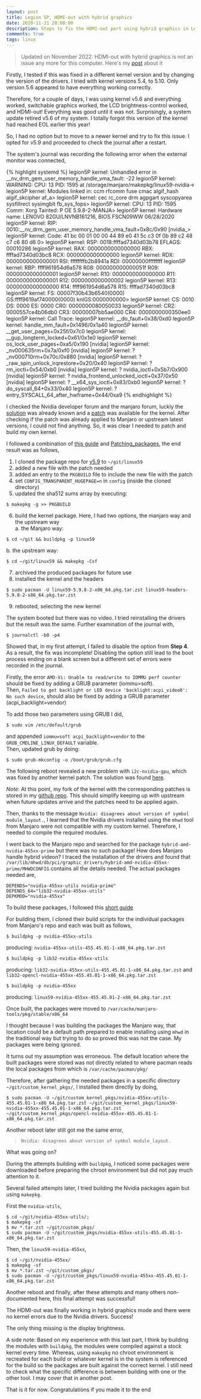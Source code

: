 ```yaml
---
layout: post
title: Legion 5P, HDMI-out with hybrid graphics
date: 2020-11-21 20:00:00
description: Steps to fix the HDMI-out port using hybrid graphics in Lenovo Legion 5P
comments: true
tags: linux
---
```

> Updated on November 2022: HDMI-out with hybrid graphics is not an issue any 
more for this computer. Here's my [post](/blog/2022/legion-5P-hybrid-graphics)
 about it

Firstly, I tested if this was fixed in a different kernel version and by
changing the version of the drivers. I tried with kernel versions 5.4, to 5.10.
Only version 5.6 appeared to have everything working correctly.

Therefore, for a couple of days, I was using kernel v5.6 and everything worked,
switchable graphics worked, the LCD brightness-control worked, and HDMI-out! 
Everything was good until it was not.
Surprisingly, a system update retired v5.6 of my system. I totally forgot this version
of the kernel had reached EOL earlier this year!

So, I had no option but to move to a newer kernel and try to fix this issue.
I opted for v5.9 and proceeded to check the journal after a restart.

The system's journal was recording the following error when the external monitor
was connected,
<div class="l-page-outset">
{% highlight systemd %}
legion5P kernel: Unhandled error in __nv_drm_gem_user_memory_handle_vma_fault: -22
legion5P kernel: WARNING: CPU: 13 PID: 1595 at /storage/manjaro/makepkg/linux59-nvidia->
legion5P kernel: Modules linked in: ccm rfcomm fuse cmac algif_hash algif_skcipher af_a>
legion5P kernel:  cec rc_core drm agpgart syscopyarea sysfillrect sysimgblt fb_sys_fops>
legion5P kernel: CPU: 13 PID: 1595 Comm: Xorg Tainted: P           OE     5.9.8-2-MANJA>
legion5P kernel: Hardware name: LENOVO 82GU/LNVNB161216, BIOS FSCN09WW 06/28/2020
legion5P kernel: RIP: 0010:__nv_drm_gem_user_memory_handle_vma_fault+0x8c/0x90 [nvidia_>
legion5P kernel: Code: 41 bc 00 01 00 00 44 89 e0 41 5c c3 0f 0b 89 c2 48 c7 c6 80 d6 0>
legion5P kernel: RSP: 0018:ffffad7340d03b78 EFLAGS: 00010286
legion5P kernel: RAX: 0000000000000000 RBX: ffffad7340d03bc8 RCX: 0000000000000000
legion5P kernel: RDX: 0000000000000001 RSI: ffffffffb2b8941a RDI: 00000000ffffffff
legion5P kernel: RBP: ffff961954d6a578 R08: 000000000000051f R09: 0000000000000001
legion5P kernel: R10: 0000000000000000 R11: 0000000000000001 R12: 0000000000000002
legion5P kernel: R13: 0000000000000000 R14: ffff961954d6a578 R15: ffffad7340d03bc8
legion5P kernel: FS:  00007f30b43b6540(0000) GS:ffff9619af740000(0000) knlGS:0000000000>
legion5P kernel: CS:  0010 DS: 0000 ES: 0000 CR0: 0000000080050033
legion5P kernel: CR2: 0000557ce4b06db0 CR3: 00000007bb5ae000 CR4: 0000000000350ee0
legion5P kernel: Call Trace:
legion5P kernel:  __do_fault+0x38/0xd0
legion5P kernel:  handle_mm_fault+0x1496/0x1a40
legion5P kernel:  __get_user_pages+0x25f/0x7c0
legion5P kernel:  __gup_longterm_locked+0x61/0x1e0
legion5P kernel:  os_lock_user_pages+0xa5/0x190 [nvidia]
legion5P kernel:  _nv000635rm+0x7a/0xf0 [nvidia]
legion5P kernel:  ? _nv000710rm+0x70c/0x880 [nvidia]
legion5P kernel:  ? _raw_spin_unlock_irqrestore+0x20/0x40
legion5P kernel:  ? rm_ioctl+0x54/0xb0 [nvidia]
legion5P kernel:  ? nvidia_ioctl+0x5b7/0x900 [nvidia]
legion5P kernel:  ? nvidia_frontend_unlocked_ioctl+0x37/0x50 [nvidia]
legion5P kernel:  ? __x64_sys_ioctl+0x83/0xb0
legion5P kernel:  ? do_syscall_64+0x33/0x40
legion5P kernel:  ? entry_SYSCALL_64_after_hwframe+0x44/0xa9
{% endhighlight %}
</div>

I checked the Nvidia developer forum and the manjaro forum, luckly the [solution](https://forums.developer.nvidia.com/t/ryzen-7-gtx-1660ti-blank-screen-on-external-outputs-in-hybrid-graphics-mode/157800/4)
was already known and a [patch](https://patchwork.kernel.org/project/linux-arm-kernel/patch/20200513133245.6408-5-m.szyprowski@samsung.com/)
was available for the kernel.
After checking if the patch was already applied to Manjaro or upstream latest
versions, I could not find anything. So, it was clear I needed to patch and
build my own kernel.

I followed a combination of [this guide](https://archived.forum.manjaro.org/t/how-to-compile-the-mainline-kernel-the-manjaro-way/51700/10)
and [Patching_packages](https://wiki.archlinux.org/index.php/Patching_packages),
the end result was as follows,

1. I cloned the package repo for [v5.9](https://gitlab.manjaro.org/packages/core/linux59) to `~/git/linux59`
2. added a new file with the patch needed
3. added an entry to the `PKGBUILD` file to include the new file with the patch
4. set `CONFIG_TRANSPARENT_HUGEPAGE=n` in `config` (inside the cloned directory)
5. updated the sha512 sums array by executing:
```
$ makepkg -g >> PKGBUILD
```
6. build the kernel package. Here, I had two options, the manjaro way and the
upstream way  
  a. the Manjaro way: 
```
$ cd ~/git && buildpkg -p linux59  
```
  b. the upstream way:
```
$ cd ~/git/linux59 && makepkg -Csf
```
7. archived the produced packages for future use
8. installed the kernel and the headers
```
$ sudo pacman -U linux59-5.9.8-2-x86_64.pkg.tar.zst linux59-headers-5.9.8-2-x86_64.pkg.tar.zst
```
9. rebooted, selecting the new kernel  

The system booted but there was no video. I tried reinstalling the drivers but
the result was the same. Further examination of the journal with,
```console
$ journalctl -b0 -p4
```
Showed that, in my first attempt, I failed to disable the option from **Step 4**.
As a result, the fix was incomplete! Disabling the option still lead to the boot
process ending on a blank screen but a different set of errors were recorded in 
the journal.

Firstly, the error `AMD-Vi: Unable to read/write to IOMMU perf counter` should 
be fixed  by adding a GRUB parameter (iommu=soft).  
Then, `Failed to get backlight or LED device 'backlight:acpi_video0': No such device`, 
should also be fixed by adding a GRUB parameter (acpi_backlight=vendor)

To add those two parameters using GRUB I did,
```
$ sudo vim /etc/default/grub
```
and appended `iommu=soft acpi_backlight=vendor` to the `GRUB_CMDLINE_LINUX_DEFAULT`
variable.  
Then, updated grub by doing:
```
$ sudo grub-mkconfig -o /boot/grub/grub.cfg
```

The following reboot revealed a new problem with `i2c-nvidia-gpu`, which was 
fixed by another kernel patch. The solution was found [here](https://bugzilla.kernel.org/show_bug.cgi?id=206653).

_Note_: At this point, my fork of the kernel with the corresponding patches is 
stored in my [github repo](https://github.com/cmoralesmx/linux59/tree/hybrid_video).
This should simplify keeping up with upstream when future updates arrive and
the patches need to be applied again.

Then, thanks to the message `Nvidia: disagrees about version of symbol module_layout.`,
I learned that the Nvidia drivers installed using the `mhwd` tool from Manjaro
were not compatible with my custom kernel. Therefore, I needed to compile the
required modules.  

I went back to the Manjaro repo and searched for the package 
`hybrid-amd-nvidia-455xx-prime` but there was no such package!
How does Manjaro handle hybrid videon? I traced the installation of the drivers
and found that `/var/lib/mhwd/db/pci/graphic_drivers/hybrid-amd-nvidia-455xx-prime/MHWDCONFIG`
contains all the details needed. The actual packages needed are,
```
DEPENDS="nvidia-455xx-utils nvidia-prime"
DEPENDS_64="lib32-nvidia-455xx-utils"
DEPKMOD="nvidia-455xx"
```
To build these packages, I followed this [short guide](https://medium.com/@evintheair/building-a-custom-kernel-in-manjaro-linux-186da6a1cedf)

For building them, I cloned their build scripts for the individual packages
from Manjaro's repo and each was built as follows,  
```
$ buildpkg -p nvidia-455xx-utils
```
producing: `nvidia-455xx-utils-455.45.01-1-x86_64.pkg.tar.zst`  
```
$ buildpkg -p lib32-nvidia-455xx-utils
```
producing: `lib32-nvidia-455xx-utils-455.45.01-1-x86_64.pkg.tar.zst` and `lib32-opencl-nvidia-455xx-455.45.01-1-x86_64.pkg.tar.zst`
```
$ buildpkg -p nvidia-455xx
```
producing: `linux59-nvidia-455xx-455.45.01-2-x86_64.pkg.tar.zst`

Once built, the packages were moved to `/var/cache/manjaro-tools/pkg/stable/x86_64`

I thought because I was building the packages the Manjaro way, that location
could be a default path prepared to enable installing using `mhwd` in the
traditional way but trying to do so proved this was not the case. My packages
were being ignored.

It turns out my assumption was erroneous. The default location where the built
packages were stored was not directly related to where pacman reads the local
packages from which is `/var/cache/pacman/pkg/`

Therefore, after gathering the needed packages in a specific directory
`~/git/custom_kernel_pkgs/`, I installed them directly by doing,
```
$ sudo pacman -U ~/git/custom_kernel_pkgs/nvidia-455xx-utils-455.45.01-1-x86_64.pkg.tar.zst ~/git/custom_kernel_pkgs/linux59-nvidia-455xx-455.45.01-1-x86_64.pkg.tar.zst  ~/git/custom_kernel_pkgs/opencl-nvidia-455xx-455.45.01-1-x86_64.pkg.tar.zst
```
Another reboot later still got me the same error, 
> `Nvidia: disagrees about version of symbol module_layout.`

What was going on?  

During the attempts building with `buildpkg`, I noticed some packages were
downloaded before preparing the chroot environment but did not pay much
attention to it.

Several failed attempts later, I tried building the Nvidia packages again but
using `makepkg`.

First the `nvidia-utils`,
```
$ cd ~/git/nvidia-455xx-utils/;
$ makepkg -sf
$ mv *.tar.zst ~/git/custom_pkgs/
$ sudo pacman -U ~/git/custom_pkgs/nvidia-455xx-utils-455.45.01-1-x86_64.pkg.tar.zst
```
Then, the `linux59-nvidia-455xx`,
```
$ cd ~/git/nvidia-455xx/
$ makepkg -sf
$ mv *.tar.zst ~/git/custom_pkgs/
$ sudo pacman -U ~/git/custom_pkgs/linux59-nvidia-455xx-455.45.01-1-x86_64.pkg.tar.zst
```

Another reboot and finally, after these attempts and many others non-documented
here, this final attempt was successful!

The HDMI-out was finally working in hybrid graphics mode and there were no
kernel errors due to the Nvidia drivers. Success!

The only thing missing is the display brightness.

A side note: Based on my experience with this last part, I think by building 
the modules with `buildpkg`, the modules were compiled against a stock kernel 
every time. Whereas, using `makepkg` no chroot environment is recreated for 
each build or whatever kernel is in the system is referenced for the build so 
the packages are built against the correct kernel. I still need to check what 
the specific difference is between building with one or the other tool. I may 
cover that in  another post.

That is it for now. Congratulations if you made it to the end

